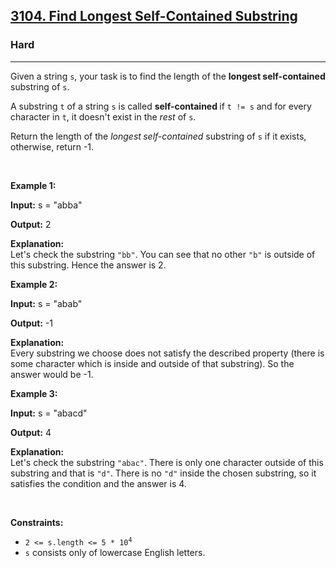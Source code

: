 <h2><a href="https://leetcode.com/problems/find-longest-self-contained-substring/">3104. Find Longest Self-Contained Substring</a></h2><h3>Hard</h3><hr><div><p>Given a string <code>s</code>, your task is to find the length of the <strong>longest self-contained</strong> <span data-keyword="substring-nonempty">substring</span> of <code>s</code>.</p>

<p>A substring <code>t</code> of a string <code>s</code> is called <strong>self-contained </strong>if <code>t != s</code> and for every character in <code>t</code>, it doesn't exist in the <em>rest</em> of <code>s</code>.</p>

<p>Return the length of the <em>longest<strong> </strong>self-contained </em>substring of <code>s</code> if it exists, otherwise, return -1.</p>

<p>&nbsp;</p>
<p><strong class="example">Example 1:</strong></p>

<div class="example-block">
<p><strong>Input:</strong> <span class="example-io">s = "abba"</span></p>

<p><strong>Output:</strong> <span class="example-io">2</span></p>

<p><strong>Explanation:</strong><br>
Let's check the substring <code>"bb"</code>. You can see that no other <code>"b"</code> is outside of this substring. Hence the answer is 2.</p>
</div>

<p><strong class="example">Example 2:</strong></p>

<div class="example-block">
<p><strong>Input:</strong> <span class="example-io">s = "abab"</span></p>

<p><strong>Output:</strong> <span class="example-io">-1</span></p>

<p><strong>Explanation:</strong><br>
Every substring we choose does not satisfy the described property (there is some character which is inside and outside of that substring). So the answer would be -1.</p>
</div>

<p><strong class="example">Example 3:</strong></p>

<div class="example-block">
<p><strong>Input:</strong> <span class="example-io">s = "abacd"</span></p>

<p><strong>Output:</strong> <span class="example-io">4</span></p>

<p><strong>Explanation:</strong><br>
Let's check the substring <code>"<span class="example-io">abac</span>"</code>. There is only one character outside of this substring and that is <code>"d"</code>. There is no <code>"d"</code> inside the chosen substring, so it satisfies the condition and the answer is 4.</p>
</div>

<p>&nbsp;</p>
<p><strong>Constraints:</strong></p>

<ul>
	<li><code>2 &lt;= s.length &lt;= 5 * 10<sup>4</sup></code></li>
	<li><code>s</code> consists only of lowercase English letters.</li>
</ul>
</div>